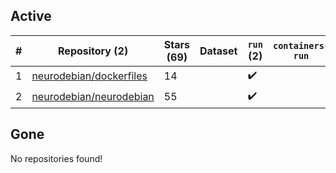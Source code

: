 ## Active
| # | Repository (2) | Stars (69) | Dataset | `run` (2) | `containers-run` |
| --- | --- | --- | --- | --- | --- |
| 1 | [neurodebian/dockerfiles](https://github.com/neurodebian/dockerfiles) | 14 |  | :heavy_check_mark: |  |
| 2 | [neurodebian/neurodebian](https://github.com/neurodebian/neurodebian) | 55 |  | :heavy_check_mark: |  |

## Gone
No repositories found!
